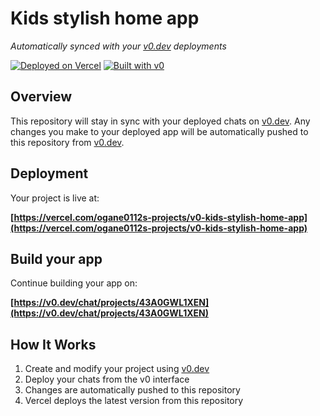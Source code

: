 # Kids stylish home app

*Automatically synced with your [v0.dev](https://v0.dev) deployments*

[![Deployed on Vercel](https://img.shields.io/badge/Deployed%20on-Vercel-black?style=for-the-badge&logo=vercel)](https://vercel.com/ogane0112s-projects/v0-kids-stylish-home-app)
[![Built with v0](https://img.shields.io/badge/Built%20with-v0.dev-black?style=for-the-badge)](https://v0.dev/chat/projects/43A0GWL1XEN)

## Overview

This repository will stay in sync with your deployed chats on [v0.dev](https://v0.dev).
Any changes you make to your deployed app will be automatically pushed to this repository from [v0.dev](https://v0.dev).

## Deployment

Your project is live at:

**[https://vercel.com/ogane0112s-projects/v0-kids-stylish-home-app](https://vercel.com/ogane0112s-projects/v0-kids-stylish-home-app)**

## Build your app

Continue building your app on:

**[https://v0.dev/chat/projects/43A0GWL1XEN](https://v0.dev/chat/projects/43A0GWL1XEN)**

## How It Works

1. Create and modify your project using [v0.dev](https://v0.dev)
2. Deploy your chats from the v0 interface
3. Changes are automatically pushed to this repository
4. Vercel deploys the latest version from this repository